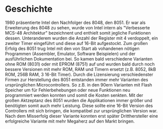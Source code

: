 # Geschichte #

1980 präsentierte Intel den Nachfolger des 8048, den 8051. Er war als Erweiterung des 8048 zu sehen, wurde von Intel intern als "Verbesserte MCS-48 Architektur" bezeichnent und enthielt somit jegliche Funktionen dessen. Unteranderem wurden die Anzahl der Register mit 4 verdoppelt, ein zweiter Timer eingeführt und diese auf 16-Bit aufgestockt.
Zum großen Erfolg des 8051 trug Intel mit den von Start ab vohandenen nötigen Programmen (Assembler, Emulator, Software Beispielen) und der ausführlichen Dokumentation bei. So kamen bald verschiedene Varianten ohne ROM (8031) oder mit EPROM (8751) auf und wurden bald durch noch bessere Versionen mit mehr ROM, RAM und Timern ersetzt (z.B. 8052, 8kB ROM, 256B RAM, 3 16-Bit Timer). 
Durch die Lizensierung verschiedenster Firmen zur Herstellung des 8051 entstanden immer mehr Varianten des ursprünglichen Microcontrollers. So z.B. in den 90ern Varianten mit Flash Speicher um für Fehlerbehebungen oder neue Funktionen neu programmiert werden konnten und somit die Kosten senkten. 
Mit der großen Aktzeptanz des 8051 wurden die Applikationen immer größer und benötigten somit auch mehr Leistung. Diese sollte eine 16-Bit Version des Controllers mit sich bringen, die kompatibel zur ursprünglichen Version war. Nach dem Misserfolg dieser Variante konnten erst später Dritthersteller eine erfolgreiche Variante mit mehr Megaherz auf den Markt bringen. 
